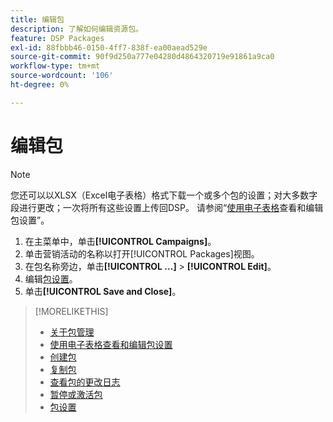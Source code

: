 ```yaml
---
title: 编辑包
description: 了解如何编辑资源包。
feature: DSP Packages
exl-id: 88fbbb46-0150-4ff7-838f-ea00aead529e
source-git-commit: 90f9d250a777e04280d4864320719e91861a9ca0
workflow-type: tm+mt
source-wordcount: '106'
ht-degree: 0%

---
```


# 编辑包

>[!NOTE]
>
>您还可以以XLSX（Excel电子表格）格式下载一个或多个包的设置；对大多数字段进行更改；一次将所有这些设置上传回DSP。 请参阅“[使用电子表格](package-qa.md)查看和编辑包设置”。

1. 在主菜单中，单击&#x200B;**[!UICONTROL Campaigns]**。
1. 单击营销活动的名称以打开[!UICONTROL Packages]视图。
1. 在包名称旁边，单击&#x200B;**[!UICONTROL ...]** > **[!UICONTROL Edit]**。
1. 编辑[包设置](package-settings.md)。
1. 单击&#x200B;**[!UICONTROL Save and Close]**。

>[!MORELIKETHIS]
>
>* [关于包管理](package-about.md)
>* [使用电子表格查看和编辑包设置](/help/dsp/campaign-management/packages/package-qa.md)
>* [创建包](package-create.md)
>* [复制包](package-duplicate.md)
>* [查看包的更改日志](package-change-log.md)
>* [暂停或激活包](package-pause-activate.md)
>* [包设置](package-settings.md)
